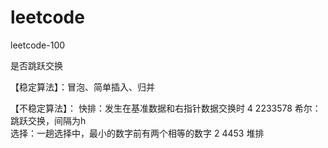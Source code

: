 # leetcode
leetcode-100

是否跳跃交换

【稳定算法】：冒泡、简单插入、归并 

【不稳定算法】：
快排：发生在基准数据和右指针数据交换时    4 2233578
希尔：跳跃交换，间隔为h  
选择：一趟选择中，最小的数字前有两个相等的数字  2  4453
堆排

